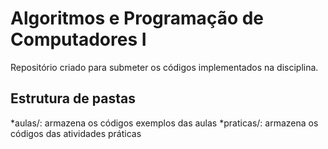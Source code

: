# Algoritmos e Programação de Computadores I

Repositório criado para submeter os códigos implementados na disciplina.

## Estrutura de pastas 

*aulas/: armazena os códigos exemplos das aulas
*praticas/: armazena os códigos das atividades práticas
